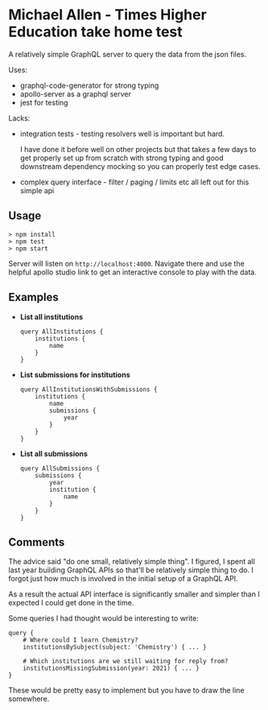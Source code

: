 # Michael Allen - Times Higher Education take home test

A relatively simple GraphQL server to query the data from the json files.

Uses:

- graphql-code-generator for strong typing
- apollo-server as a graphql server
- jest for testing

Lacks:

- integration tests - testing resolvers well is important but hard.

  I have done it before well on other projects but that takes a few days to get properly
  set up from scratch with strong typing and good downstream dependency mocking so you
  can properly test edge cases.

- complex query interface - filter / paging / limits etc all left out for this simple api

## Usage

```
> npm install
> npm test
> npm start
```

Server will listen on `http://localhost:4000`. Navigate there and use the helpful apollo studio
link to get an interactive console to play with the data.

## Examples

- **List all institutions**

  ```
  query AllInstitutions {
      institutions {
          name
      }
  }
  ```

- **List submissions for institutions**

  ```
  query AllInstitutionsWithSubmissions {
      institutions {
          name
          submissions {
              year
          }
      }
  }
  ```

- **List all submissions**

  ```
  query AllSubmissions {
      submissions {
          year
          institution {
              name
          }
      }
  }
  ```

## Comments

The advice said "do one small, relatively simple thing". I figured, I spent all last year
building GraphQL APIs so that'll be relatively simple thing to do. I forgot just how
much is involved in the initial setup of a GraphQL API.

As a result the actual API interface is significantly smaller and simpler than I expected
I could get done in the time.

Some queries I had thought would be interesting to write:

```
query {
    # Where could I learn Chemistry?
    institutionsBySubject(subject: 'Chemistry') { ... }

    # Which institutions are we still waiting for reply from?
    institutionsMissingSubmission(year: 2021) { ... }
}
```

These would be pretty easy to implement but you have to draw the line somewhere.
